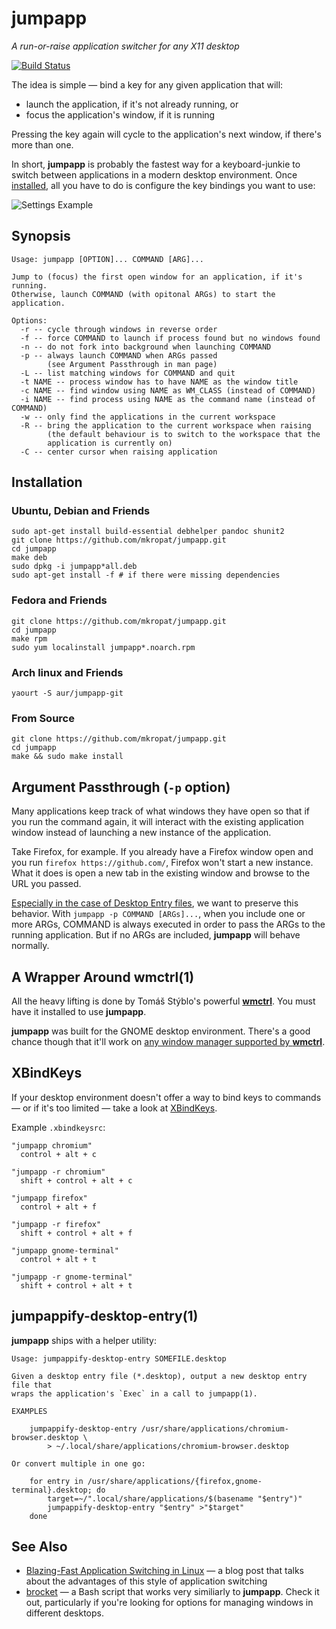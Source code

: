 # jumpapp

*A run-or-raise application switcher for any X11 desktop*

[![Build Status](https://travis-ci.org/mkropat/jumpapp.svg?branch=master)](https://travis-ci.org/mkropat/jumpapp)

The idea is simple — bind a key for any given application that will:

- launch the application, if it's not already running, or
- focus the application's window, if it is running

Pressing the key again will cycle to the application's next window, if there's more than one.

In short, **jumpapp** is probably the fastest way for a keyboard-junkie to switch between applications in a modern desktop environment.  Once [installed](#installation), all you have to do is configure the key bindings you want to use:

![Settings Example](http://i.imgur.com/dAj8NDZ.png "On Ubuntu it's under All Settings → Keyboard → Shortcuts")

## Synopsis

    Usage: jumpapp [OPTION]... COMMAND [ARG]...

    Jump to (focus) the first open window for an application, if it's running.
    Otherwise, launch COMMAND (with opitonal ARGs) to start the application.

    Options:
      -r -- cycle through windows in reverse order
      -f -- force COMMAND to launch if process found but no windows found
      -n -- do not fork into background when launching COMMAND
      -p -- always launch COMMAND when ARGs passed
            (see Argument Passthrough in man page)
      -L -- list matching windows for COMMAND and quit
      -t NAME -- process window has to have NAME as the window title
      -c NAME -- find window using NAME as WM_CLASS (instead of COMMAND)
      -i NAME -- find process using NAME as the command name (instead of COMMAND)
      -w -- only find the applications in the current workspace
      -R -- bring the application to the current workspace when raising
            (the default behaviour is to switch to the workspace that the
            application is currently on)
      -C -- center cursor when raising application

## Installation

### Ubuntu, Debian and Friends

    sudo apt-get install build-essential debhelper pandoc shunit2
    git clone https://github.com/mkropat/jumpapp.git
    cd jumpapp
    make deb
    sudo dpkg -i jumpapp*all.deb
    sudo apt-get install -f	# if there were missing dependencies

### Fedora and Friends

    git clone https://github.com/mkropat/jumpapp.git
    cd jumpapp
    make rpm
    sudo yum localinstall jumpapp*.noarch.rpm
    
### Arch linux and Friends
    yaourt -S aur/jumpapp-git

### From Source

    git clone https://github.com/mkropat/jumpapp.git
    cd jumpapp
    make && sudo make install

## Argument Passthrough (`-p` option)

Many applications keep track of what windows they have open so that if you run
the command again, it will interact with the existing application window
instead of launching a new instance of the application.

Take Firefox, for example. If you already have a Firefox window open and you
run `firefox https://github.com/`, Firefox won't start a new instance. What it
does is open a new tab in the existing window and browse to the URL you passed.

[Especially in the case of Desktop Entry files](#jumpappify-desktop-entry1), we
want to preserve this behavior. With `jumpapp -p COMMAND [ARGs]...`, when you
include one or more ARGs, COMMAND is always executed in order to pass the ARGs
to the running application. But if no ARGs are included, **jumpapp** will
behave normally.

## A Wrapper Around wmctrl(1)

All the heavy lifting is done by Tomáš Stýblo's powerful
[**wmctrl**](http://tomas.styblo.name/wmctrl/). You must have it installed to
use **jumpapp**.

**jumpapp** was built for the GNOME desktop environment. There's a good chance
though that it'll work on [any window manager supported by
**wmctrl**](http://tomas.styblo.name/wmctrl/#about).

## XBindKeys

If your desktop environment doesn't offer a way to bind keys to commands — or if it's too limited — take a look at [XBindKeys](http://www.nongnu.org/xbindkeys/xbindkeys.html).

Example `.xbindkeysrc`:

    "jumpapp chromium"
      control + alt + c

    "jumpapp -r chromium"
      shift + control + alt + c

    "jumpapp firefox"
      control + alt + f

    "jumpapp -r firefox"
      shift + control + alt + f

    "jumpapp gnome-terminal"
      control + alt + t

    "jumpapp -r gnome-terminal"
      shift + control + alt + t

## jumpappify-desktop-entry(1)

**jumpapp** ships with a helper utility:

    Usage: jumpappify-desktop-entry SOMEFILE.desktop

    Given a desktop entry file (*.desktop), output a new desktop entry file that
    wraps the application's `Exec` in a call to jumpapp(1).

    EXAMPLES

        jumpappify-desktop-entry /usr/share/applications/chromium-browser.desktop \
            > ~/.local/share/applications/chromium-browser.desktop

    Or convert multiple in one go:

        for entry in /usr/share/applications/{firefox,gnome-terminal}.desktop; do
            target=~/".local/share/applications/$(basename "$entry")"
            jumpappify-desktop-entry "$entry" >"$target"
        done

## See Also

- [Blazing-Fast Application Switching in Linux](https://vickychijwani.me/blazing-fast-application-switching-in-linux/) — a blog post that talks about the advantages of this style of application switching
- [brocket](https://gitlab.com/dmikalova/brocket) — a Bash script that works very similiarly to **jumpapp**. Check it out, particularly if you're looking for options for managing windows in different desktops.
